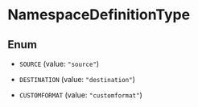 

# NamespaceDefinitionType

## Enum


* `SOURCE` (value: `"source"`)

* `DESTINATION` (value: `"destination"`)

* `CUSTOMFORMAT` (value: `"customformat"`)



